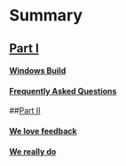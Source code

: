 # Summary
## [Part I](part1/README.md)
#### [Windows Build](part1/windows_build.md)
#### [Frequently Asked Questions](part1/faqs.md)
##[Part II](part2/README.md)
#### [We love feedback](part2/xxx.md)
#### [We really do](part2/yyy.md)